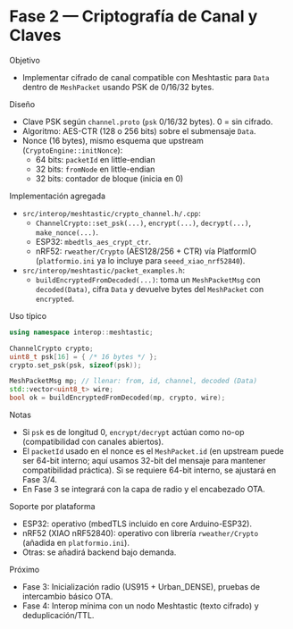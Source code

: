 Fase 2 — Criptografía de Canal y Claves
======================================

Objetivo
- Implementar cifrado de canal compatible con Meshtastic para `Data` dentro de `MeshPacket` usando PSK de 0/16/32 bytes.

Diseño
- Clave PSK según `channel.proto` (`psk` 0/16/32 bytes). 0 = sin cifrado.
- Algoritmo: AES-CTR (128 o 256 bits) sobre el submensaje `Data`.
- Nonce (16 bytes), mismo esquema que upstream (`CryptoEngine::initNonce`):
  - 64 bits: `packetId` en little-endian
  - 32 bits: `fromNode` en little-endian
  - 32 bits: contador de bloque (inicia en 0)

Implementación agregada
- `src/interop/meshtastic/crypto_channel.h/.cpp`:
  - `ChannelCrypto::set_psk(...)`, `encrypt(...)`, `decrypt(...)`, `make_nonce(...)`.
  - ESP32: `mbedtls_aes_crypt_ctr`.
  - nRF52: `rweather/Crypto` (AES128/256 + CTR) vía PlatformIO (`platformio.ini` ya lo incluye para `seeed_xiao_nrf52840`).
- `src/interop/meshtastic/packet_examples.h`:
  - `buildEncryptedFromDecoded(...)`: toma un `MeshPacketMsg` con `decoded(Data)`, cifra `Data` y devuelve bytes del `MeshPacket` con `encrypted`.

Uso típico
```c++
using namespace interop::meshtastic;

ChannelCrypto crypto;
uint8_t psk[16] = { /* 16 bytes */ };
crypto.set_psk(psk, sizeof(psk));

MeshPacketMsg mp; // llenar: from, id, channel, decoded (Data)
std::vector<uint8_t> wire;
bool ok = buildEncryptedFromDecoded(mp, crypto, wire);
```

Notas
- Si `psk` es de longitud 0, `encrypt/decrypt` actúan como no-op (compatibilidad con canales abiertos).
- El `packetId` usado en el nonce es el `MeshPacket.id` (en upstream puede ser 64-bit interno; aquí usamos 32-bit del mensaje para mantener compatibilidad práctica). Si se requiere 64-bit interno, se ajustará en Fase 3/4.
- En Fase 3 se integrará con la capa de radio y el encabezado OTA.

Soporte por plataforma
- ESP32: operativo (mbedTLS incluido en core Arduino-ESP32).
- nRF52 (XIAO nRF52840): operativo con librería `rweather/Crypto` (añadida en `platformio.ini`).
- Otras: se añadirá backend bajo demanda.

Próximo
- Fase 3: Inicialización radio (US915 + Urban_DENSE), pruebas de intercambio básico OTA.
- Fase 4: Interop mínima con un nodo Meshtastic (texto cifrado) y deduplicación/TTL.
